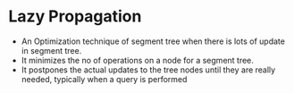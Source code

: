 # Lazy Propagation

-   An Optimization technique of segment tree when there is lots of update in segment tree.
-   It minimizes the no of operations on a node for a segment tree.
-   It postpones the actual updates to the tree nodes until they are really needed, typically when a query is performed
